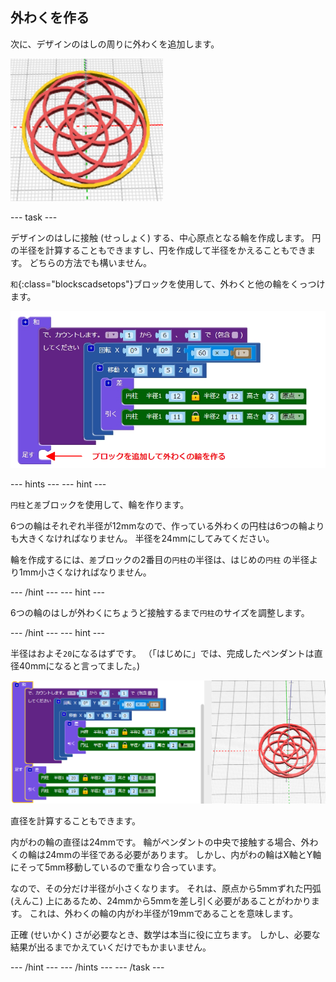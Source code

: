 ## 外わくを作る

次に、デザインのはしの周りに外わくを追加します。

![スクリーンショット](images/pendant-border-show.png)

--- task ---

デザインのはしに接触 (せっしょく) する、中心原点となる輪を作成します。 円の半径を計算することもできますし、円を作成して半径をかえることもできます。 どちらの方法でも構いません。

`和`{:class="blockscadsetops"}ブロックを使用して、外わくと他の輪をくっつけます。

![スクリーンショット](images/pendant-union.png)

--- hints --- --- hint ---

`円柱`と`差`ブロックを使用して、輪を作ります。

6つの輪はそれぞれ半径が12mmなので、作っている外わくの円柱は6つの輪よりも大きくなければなりません。 半径を24mmにしてみてください。

輪を作成するには、`差`ブロックの2番目の`円柱`の半径は、はじめの`円柱` の半径より1mm小さくなければなりません。

--- /hint --- --- hint ---

6つの輪のはしが外わくにちょうど接触するまで`円柱`のサイズを調整します。

--- /hint --- --- hint ---

半径はおよそ`20`になるはずです。 （「はじめに」では、完成したペンダントは直径40mmになると言ってました。)

![スクリーンショット](images/pendant-border.png)

直径を計算することもできます。

内がわの輪の直径は24mmです。 輪がペンダントの中央で接触する場合、外わくの輪は24mmの半径である必要があります。 しかし、内がわの輪はX軸とY軸にそって5mm移動しているので重なり合っています。

なので、その分だけ半径が小さくなります。 それは、原点から5mmずれた円弧 (えんこ) 上にあるため、24mmから5mmを差し引く必要があることがわかります。 これは、外わくの輪の内がわ半径が19mmであることを意味します。

正確 (せいかく) さが必要なとき、数学は本当に役に立ちます。 しかし、必要な結果が出るまでかえていくだけでもかまいません。

--- /hint --- --- /hints --- --- /task ---
